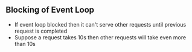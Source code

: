 ## Blocking of Event Loop

- If event loop blocked then it can't serve other requests until previous request is completed
- Suppose a request takes 10s then other requests will take even more than 10s
